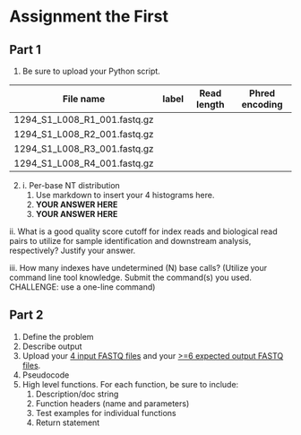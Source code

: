 # Assignment the First

## Part 1
1. Be sure to upload your Python script.

| File name | label | Read length | Phred encoding |
|---|---|---|---|
| 1294_S1_L008_R1_001.fastq.gz |  |  |  |
| 1294_S1_L008_R2_001.fastq.gz |  |  |  |
| 1294_S1_L008_R3_001.fastq.gz |  |  |  |
| 1294_S1_L008_R4_001.fastq.gz |  |  |  |

2. i. Per-base NT distribution
    1. Use markdown to insert your 4 histograms here.
    2. **YOUR ANSWER HERE**
    3. **YOUR ANSWER HERE**

ii. What is a good quality score cutoff for index reads and biological read pairs to utilize for sample identification and downstream analysis, respectively? Justify your answer.

iii. How many indexes have undetermined (N) base calls? (Utilize your command line tool knowledge. Submit the command(s) you used. CHALLENGE: use a one-line command)



    
## Part 2
1. Define the problem
2. Describe output
3. Upload your [4 input FASTQ files](../TEST-input_FASTQ) and your [>=6 expected output FASTQ files](../TEST-output_FASTQ).
4. Pseudocode
5. High level functions. For each function, be sure to include:
    1. Description/doc string
    2. Function headers (name and parameters)
    3. Test examples for individual functions
    4. Return statement
